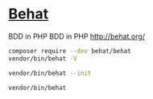 # [Behat](https://github.com/Behat/Behat)

BDD in PHP BDD in PHP <http://behat.org/>

```sh
composer require --dev behat/behat
vendor/bin/behat -V

vendor/bin/behat --init

vendor/bin/behat
```
